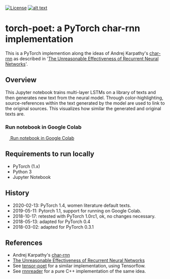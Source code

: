 [![License](http://img.shields.io/badge/license-MIT-brightgreen.svg?style=flat)](LICENSE)
[![alt text][image]][hyperlink]

  [hyperlink]: https://colab.research.google.com/github/domschl/torch-poet/blob/master/torch_poet.ipynb
  [image]: https://img.shields.io/badge/Google%20Colab-Torch%20Poet-yellow.svg (click to start colab)

# torch-poet: a PyTorch char-rnn implementation

This is a PyTorch implemention along the ideas of Andrej Karpathy's [char-rnn](https://github.com/karpathy/char-rnn) as described in '[The Unreasonable Effectiveness of Recurrent Neural Networks](http://karpathy.github.io/2015/05/21/rnn-effectiveness/)'.

## Overview

This Jupyter notebook trains multi-layer LSTMs on a library of texts and then generates
new text from the neural model. Through color-highlighting, source-references within
the text generated by the model are used to link to the original sources. This visualizes
how similar the generated and original texts are.

### Run notebook in Google Colab

<a href="https://colab.research.google.com/github/domschl/torch-poet/blob/master/torch_poet.ipynb"><img src="https://www.tensorflow.org/images/colab_logo_32px.png" height="12" width="12" /> Run notebook in Google Colab</a>

## Requirements to run locally

* PyTorch (1.x)
* Python 3
* Jupyter Notebook

## History

* 2020-02-13: PyTorch 1.4, women literature default texts.
* 2019-05-11: Pytorch 1.1, support for running on Google Colab.
* 2018-10-17: retested with PyTorch 1.0rc1, ok, no changes necessary.
* 2018-05-13: adapted for PyTorch 0.4
* 2018-03-02: adapted for PyTorch 0.3.1

## References

* Andrej Karpathy's [char-rnn](https://github.com/karpathy/char-rnn)
* [The Unreasonable Effectiveness of Recurrent Neural Networks](http://karpathy.github.io/2015/05/21/rnn-effectiveness/)
* See [tensor-poet](https://github.com/domschl/tensor-poet) for a similar implementation, using Tensorflow.
* See [rnnreader](https://github.com/domschl/syncognite/tree/master/rnnreader) for a pure C++ implementation of the same idea.
